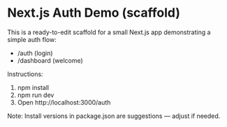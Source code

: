 # Next.js Auth Demo (scaffold)

This is a ready-to-edit scaffold for a small Next.js app demonstrating a simple auth flow:
- /auth (login)
- /dashboard (welcome)

Instructions:
1. npm install
2. npm run dev
3. Open http://localhost:3000/auth

Note: Install versions in package.json are suggestions — adjust if needed.
